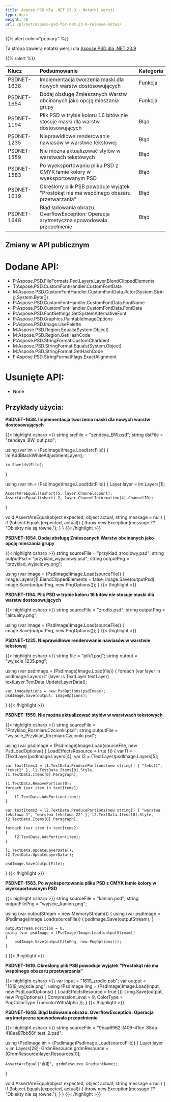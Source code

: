 ```yaml
---
title: Aspose.PSD dla .NET 23.9 - Notatki wersji
type: docs
weight: 40
url: /pl/net/aspose-psd-for-net-23-9-release-notes/
---
```


{{% alert color="primary" %}}

Ta strona zawiera notatki wersji dla [Aspose.PSD dla .NET 23.9](https://www.nuget.org/packages/Aspose.PSD/)

{{% /alert %}}

| **Klucz**     | **Podsumowanie**                                                                                                                | **Kategoria** |
|:------------|:---------------------------------------------------------------------------------------------------------------------------|:--------|
| PSDNET-1638 | Implementacja tworzenia maski dla nowych warstw dostosowujących                                                            | Funkcja |
| PSDNET-1654 | Dodaj obsługę Zmieszanych Warstw obcinanych jako opcję mieszania grupy                                                    | Funkcja |
| PSDNET-1194 | Plik PSD w trybie koloru 16 bitów nie stosuje maski dla warstw dostosowujących                                         | Błąd     |
| PSDNET-1235 | Nieprawidłowe renderowanie nawiasów w warstwie tekstowej                                                                   | Błąd     |
| PSDNET-1559 | Nie można aktualizować stylów w warstwach tekstowych                                                                       | Błąd     |
| PSDNET-1583 | Po wyeksportowaniu pliku PSD z CMYK łamie kolory w wyeksportowanym PSD                                                  | Błąd     |
| PSDNET-1619 | Określony plik PSB powoduje wyjątek "Prostokąt nie ma wspólnego obszaru przetwarzania"                                   | Błąd     |
| PSDNET-1648 | Błąd ładowania obrazu. OverflowException: Operacja arytmetyczna spowodowała przepełnienie                                | Błąd     |


## **Zmiany w API publicznym**
# **Dodane API:**
- P:Aspose.PSD.FileFormats.Psd.Layers.Layer.BlendClippedElements
- T:Aspose.PSD.CustomFontHandler.CustomFontData
- M:Aspose.PSD.CustomFontHandler.CustomFontData.#ctor(System.String,System.Byte[])
- P:Aspose.PSD.CustomFontHandler.CustomFontData.FontName
- P:Aspose.PSD.CustomFontHandler.CustomFontData.FontData
- P:Aspose.PSD.FontSettings.GetSystemAlternativeFont
- P:Aspose.PSD.Graphics.PaintableImageOptions
- P:Aspose.PSD.Image.UsePalette
- M:Aspose.PSD.Region.Equals(System.Object)
- M:Aspose.PSD.Region.GetHashCode
- P:Aspose.PSD.StringFormat.CustomCharIdent
- M:Aspose.PSD.StringFormat.Equals(System.Object)
- M:Aspose.PSD.StringFormat.GetHashCode
- F:Aspose.PSD.StringFormatFlags.ExactAlignment


# **Usunięte API:**
- None


## **Przykłady użycia:**

**PSDNET-1638. Implementacja tworzenia maski dla nowych warstw dostosowujących**

{{< highlight csharp >}}
string srcFile = "zendeya_BW.psd";
string dstFile = "zendeya_BW_out.psd";

using (var im = (PsdImage)Image.Load(srcFile))
{
    im.AddBlackWhiteAdjustmentLayer();

    im.Save(dstFile);
}

using (var im = (PsdImage)Image.Load(dstFile))
{
    Layer layer = im.Layers[1];

    AssertAreEqual((ushort)5, layer.ChannelsCount);
    AssertAreEqual((short)-2, layer.ChannelInformation[4].ChannelID);
}

void AssertAreEqual(object expected, object actual, string message = null)
{
    if (!object.Equals(expected, actual))
    {
        throw new Exception(message ?? "Obiekty nie są równe.");
    }
}
{{< /highlight >}}

**PSDNET-1654. Dodaj obsługę Zmieszanych Warstw obcinanych jako opcję mieszania grupy**

{{< highlight csharp >}}
string sourceFile = "przyklad_zrodlowy.psd";
string outputPsd = "przyklad_wyjsciowy.psd";
string outputPng = "przyklad_wyjsciowy.png";

using (var image = (PsdImage)Image.Load(sourceFile))
{
    image.Layers[1].BlendClippedElements = false;
    image.Save(outputPsd);
    image.Save(outputPng, new PngOptions());
}
{{< /highlight >}}

**PSDNET-1194. Plik PSD w trybie koloru 16 bitów nie stosuje maski dla warstw dostosowujących**

{{< highlight csharp >}}
string sourceFile = "zrodlo.psd";
string outputPng = "aktualny.png";

using (var image = (PsdImage)Image.Load(sourceFile))
{
    image.Save(outputPng, new PngOptions());
}
{{< /highlight >}}

**PSDNET-1235. Nieprawidłowe renderowanie nawiasów w warstwie tekstowej**

{{< highlight csharp >}}
string file = "plik1.psd";
string output = "wyjscie_1235.png";

using (var psdImage = (PsdImage)Image.Load(file))
{
    foreach (var layer in psdImage.Layers)
    if (layer is TextLayer textLayer)
    textLayer.TextData.UpdateLayerData();

    var imageOptions = new PsdOptions(psdImage);
    psdImage.Save(output, imageOptions);
}
{{< /highlight >}}

**PSDNET-1559. Nie można aktualizować stylów w warstwach tekstowych**

{{< highlight csharp >}}
string sourceFile = "Przyklad_RozmiaruCzcionki.psd";
string outputFile = "wyjscie_Przyklad_RozmiaruCzcionki.psd";

using (var psdImage = (PsdImage)Image.Load(sourceFile, new PsdLoadOptions() { LoadEffectsResource = true }))
{
    var l1 = (TextLayer)psdImage.Layers[4];
    var l2 = (TextLayer)psdImage.Layers[5];

    var textItems1 = l1.TextData.ProducePortions(new string[] { "tekst1", "tekst2" }, l1.TextData.Items[0].Style, l1.TextData.Items[0].Paragraph);

    l1.TextData.RemovePortion(0);
    foreach (var item in textItems1)
    {
        l1.TextData.AddPortion(item);
    }

    var textItems2 = l2.TextData.ProducePortions(new string[] { "warstwa tekstowa 1", "warstwa tekstowa 22" }, l2.TextData.Items[0].Style, l2.TextData.Items[0].Paragraph);

    foreach (var item in textItems2)
    {
        l2.TextData.AddPortion(item);
    }

    l1.TextData.UpdateLayerData();
    l2.TextData.UpdateLayerData();

    psdImage.Save(outputFile);
}
{{< /highlight >}}

**PSDNET-1583. Po wyeksportowaniu pliku PSD z CMYK łamie kolory w wyeksportowanym PSD**

{{< highlight csharp >}}
string sourceFile = "kanion.psd";
string outputFilePng = "wyjscie_kanion.png";

using (var outputStream = new MemoryStream())
{
    using (var psdImage = (PsdImage)Image.Load(sourceFile))
    {
        psdImage.Save(outputStream);
    }

    outputStream.Position = 0;
    using (var psdImage = (PsdImage)Image.Load(outputStream))
    {
        psdImage.Save(outputFilePng, new PngOptions());
    }
}
{{< /highlight >}}

**PSDNET-1619. Określony plik PSB powoduje wyjątek "Prostokąt nie ma wspólnego obszaru przetwarzania"**

{{< highlight csharp >}}
var input = "1619_zrodlo.psb";
var output = "1619_wyjscie.png";
using (PsdImage img = (PsdImage)Image.Load(input, new PsdLoadOptions() { LoadEffectsResource = true }))
{
    img.Save(output,
    new PngOptions() { CompressionLevel = 9, ColorType = PngColorType.TruecolorWithAlpha });
}
{{< /highlight >}}

**PSDNET-1648. Błąd ładowania obrazu. OverflowException: Operacja arytmetyczna spowodowała przepełnienie**

{{< highlight csharp >}}
string sourceFile = "9baa6962-f409-41ee-88da-418ea87bb56f_test_2.psd";

using (PsdImage im = (PsdImage)PsdImage.Load(sourceFile))
{
    Layer layer = im.Layers[28];
    GrdmResource grdmResource = (GrdmResource)layer.Resources[0];

    AssertAreEqual("自定", grdmResource.GradientName);
}

void AssertAreEqual(object expected, object actual, string message = null)
{
    if (!object.Equals(expected, actual))
    {
        throw new Exception(message ?? "Obiekty nie są równe.");
    }
}
{{< /highlight >}}
